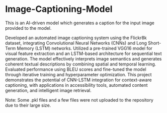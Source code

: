 # Image-Captioning-Model
This is an AI-driven model which generates a caption for the input image provided to the model.


Developed an automated image captioning system using the Flickr8k dataset, integrating Convolutional Neural Networks (CNNs) and Long Short-Term Memory (LSTM) networks. Utilized a pre-trained VGG16 model for visual feature extraction and an LSTM-based architecture for sequential text generation. The model effectively interprets image semantics and generates coherent textual descriptions by combining spatial and temporal learning. Evaluated performance using BLEU scores and fine-tuned the model through iterative training and hyperparameter optimization. This project demonstrates the potential of CNN-LSTM integration for context-aware captioning, with applications in accessibility tools, automated content generation, and intelligent image retrieval.

Note: Some .pkl files and a few files were not uploaded to the repository due to their large size.
